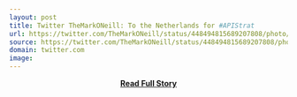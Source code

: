 ```yaml
---
layout: post
title: Twitter TheMarkONeill: To the Netherlands for #APIStrat 
url: https://twitter.com/TheMarkONeill/status/448494815689207808/photo/1
source: https://twitter.com/TheMarkONeill/status/448494815689207808/photo/1
domain: twitter.com
image: 
---
```


<p></p>
<center><p><a href="https://twitter.com/TheMarkONeill/status/448494815689207808/photo/1" style='padding:25px; font-sze:18px; font-weight: bold;'>Read Full Story</a></p></center>
